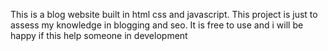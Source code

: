 This is a blog website built in html css and javascript. This project is just to assess my knowledge in blogging and seo. It is free to use and i will be happy if this help someone in development
